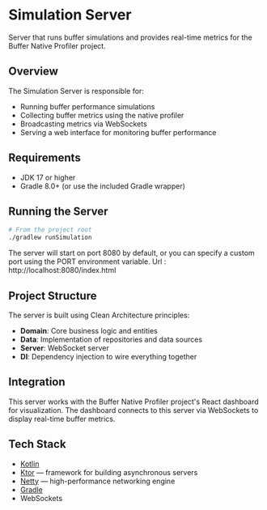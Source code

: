 # Simulation Server

Server that runs buffer simulations and provides real-time metrics for the Buffer Native Profiler project.

## Overview

The Simulation Server is responsible for:
- Running buffer performance simulations
- Collecting buffer metrics using the native profiler
- Broadcasting metrics via WebSockets
- Serving a web interface for monitoring buffer performance

## Requirements

- JDK 17 or higher
- Gradle 8.0+ (or use the included Gradle wrapper)

## Running the Server

```bash
# From the project root
./gradlew runSimulation
```

The server will start on port 8080 by default, or you can specify a custom port using the PORT environment variable.
Url : http://localhost:8080/index.html

## Project Structure

The server is built using Clean Architecture principles:
- **Domain**: Core business logic and entities
- **Data**: Implementation of repositories and data sources
- **Server**: WebSocket server
- **DI**: Dependency injection to wire everything together

## Integration

This server works with the Buffer Native Profiler project's React dashboard for visualization. The dashboard connects to this server via WebSockets to display real-time buffer metrics.

## Tech Stack

- [Kotlin](https://kotlinlang.org/)
- [Ktor](https://ktor.io/) — framework for building asynchronous servers
- [Netty](https://netty.io/) — high-performance networking engine
- [Gradle](https://gradle.org/)
- WebSockets